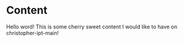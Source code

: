 # Content

Hello word!
This is some cherry sweet content I would like to have on christopher-ipt-main!
